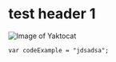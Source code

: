 # test header 1
![Image of Yaktocat](https://octodex.github.com/images/yaktocat.png)

```
var codeExample = "jdsadsa";
```
